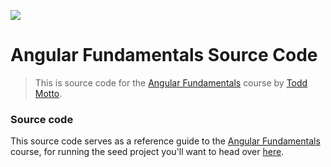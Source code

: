 <a href="https://ultimateangular.com" target="_blank"><img src="https://toddmotto.com/img/ua.png"></a>

# Angular Fundamentals Source Code

> This is source code for the [Angular Fundamentals](https://ultimateangular.com/courses/#angular) course by [Todd Motto](https://twitter.com/toddmotto).

### Source code

This source code serves as a reference guide to the [Angular Fundamentals](https://ultimateangular.com/courses/#angular) course, for running the seed project you'll want to head over [here](https://github.com/UltimateAngular/angular-fundamentals-seed).
